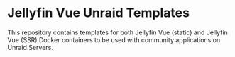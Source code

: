 # Jellyfin Vue Unraid Templates

This repository contains templates for both Jellyfin Vue (static) and Jellyfin Vue (SSR) Docker containers to be used with community applications on Unraid Servers.
